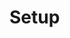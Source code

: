 # Setup

[api]: https://rapidapi.com/orthosie/api/pirate-translator?endpoint=5606da25e4b086f278966be8 

